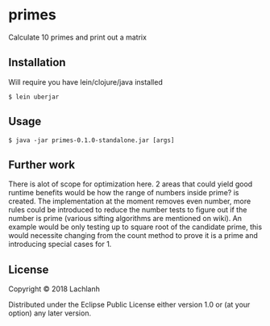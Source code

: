 # primes

Calculate 10 primes and print out a matrix

## Installation

Will require you have lein/clojure/java installed

```
$ lein uberjar
```

## Usage

    $ java -jar primes-0.1.0-standalone.jar [args]

## Further work

There is alot of scope for optimization here. 2 areas that could yield good runtime benefits would be how the range of numbers inside prime? is created. The implementation at the moment removes even number, more rules could be introduced to reduce the number tests to figure out if the number is prime (various sifting algorithms are mentioned on wiki). An example would be only testing up to square root of the candidate prime, this would necessite changing from the count method to prove it is a prime and introducing special cases for 1. 

## License

Copyright © 2018 Lachlanh

Distributed under the Eclipse Public License either version 1.0 or (at
your option) any later version.

